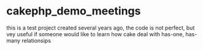 # cakephp_demo_meetings
this is a test project created several years ago, the code is not perfect, but vey useful if someone would like to learn how cake deal with has-one, has-many relationsips
